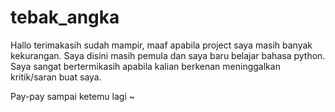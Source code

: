 # tebak_angka

Hallo terimakasih sudah mampir, maaf apabila project saya masih banyak kekurangan. 
Saya disini masih pemula dan saya baru belajar bahasa python.
Saya sangat bertermikasih apabila kalian berkenan meninggalkan kritik/saran buat saya.

Pay-pay sampai ketemu lagi ~